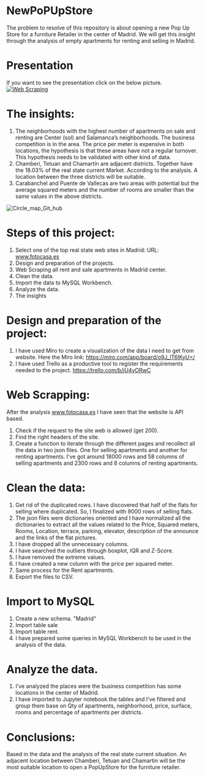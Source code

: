 # NewPoPUpStore
The problem to resolve of this repository is about opening a new Pop Up Store for a furniture Retailer in the center of Madrid. We will get this insight through the analysis of empty apartments for renting and selling in Madrid.

# Presentation
If you want to see the presentation click on the below picture.
[![Web Scraping](https://user-images.githubusercontent.com/73388089/113903562-6990fa00-97d1-11eb-805f-2235ace54e5c.png)](https://github.com/isra-st/NewPoPUpStore/files/6273112/New.PopUpStore.pptx)

# The insights: 
1. The neighborhoods with the highest number of apartments on sale and renting are Center (sol) and Salamanca’s neighborhoods. The business competition is in the area. The price per meter is expensive in both locations, the hypothesis is that these areas have not a regular turnover. This hypothesis needs to be validated with other kind of data. 
2. Chamberi, Tetuan and Chamartín are adjacent districts. Together have the 18.03% of the real state current Market. According to the analysis. A location between the three districts will be suitable. 
3. Carabanchel and Puente de Vallecas are two areas with potential but the average squared meters and the number of rooms are smaller than the same values in the above districts. 

![Circle_map_Git_hub](https://user-images.githubusercontent.com/73388089/113902629-647f7b00-97d0-11eb-853c-2a0aec44b768.png)


# Steps of this project: 
1. Select one of the top real state web sites in Madrid:
   URL: www.fotocasa.es
2. Design and preparation of the projects.
3. Web Scraping all rent and sale apartments in Madrid center. 
4. Clean the data. 
5. Import the data to MySQL Workbench.
6. Analyze the data.
7. The insights

# Design and preparation of the project: 
1. I have used Miro to create a visualization of the data I need to get from website. Here the Miro link: https://miro.com/app/board/o9J_lT6lKyU=/
2. I have used Trello as a productive tool to register the requirements needed to the project. https://trello.com/b/jU4yORwC

# Web Scrapping:
After the analysis www.fotocasa.es I have seen that the website is API based.
1. Check if the request to the site web is allowed (get 200).
2. Find the right headers of the site. 
3. Create a function to iterate through the different pages and recollect all the data in two json files. One for selling apartments and another for renting apartments. I've got around 18000 rows and 58 columns of selling apartments and 2300 rows and 8 columns of renting apartments.

# Clean the data: 
1. Get rid of the duplicated rows. I have discovered that half of the flats for selling where duplicated. So, I finalized with 9000 rows of selling flats.
2. The json files were dictionaries oriented and I have normalized all the dictionaries to extract all the values related to the Price, Squared meters, Rooms, Location, terrace, parking, elevator, description of the announce and the links of the flat pictures.
3. I have dropped all the unnecessary columns.
4. I have searched the outliers through boxplot, IQR and Z-Score.
5. I have removed the extreme values. 
6. I have created a new column with the price per squared meter. 
7. Same process for the Rent apartments. 
8. Export the files to CSV. 

# Import to MySQL
1. Create a new schema. "Madrid"
2. Import table sale
3. Import table rent.
4. I have prepared some queries in MySQL Workbench to be used in the analysis of the data. 

# Analyze the data.
1. I've analyzed the places were the business competition has some locations in the center of Madrid. 
2. I have imported to Jupyter notebook the tables and I've filtered and group them base on Qty of apartments, neighborhood, price, surface, rooms and percentage of apartments per districts.

# Conclusions: 
Based in the data and the analysis of the real state current situation. An adjacent location between Chamberi, Tetuan and Chamartin will be the most suitable location to open a PopUpStore for the furniture retailer. 
